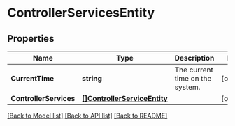 # ControllerServicesEntity

## Properties

Name | Type | Description | Notes
------------ | ------------- | ------------- | -------------
**CurrentTime** | **string** | The current time on the system. | [optional] 
**ControllerServices** | [**[]ControllerServiceEntity**](ControllerServiceEntity.md) |  | [optional] 

[[Back to Model list]](../README.md#documentation-for-models) [[Back to API list]](../README.md#documentation-for-api-endpoints) [[Back to README]](../README.md)


